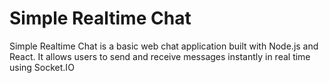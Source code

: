 # Simple Realtime Chat

Simple Realtime Chat is a basic web chat application built with Node.js and React. It allows users to send and receive messages instantly in real time using Socket.IO

